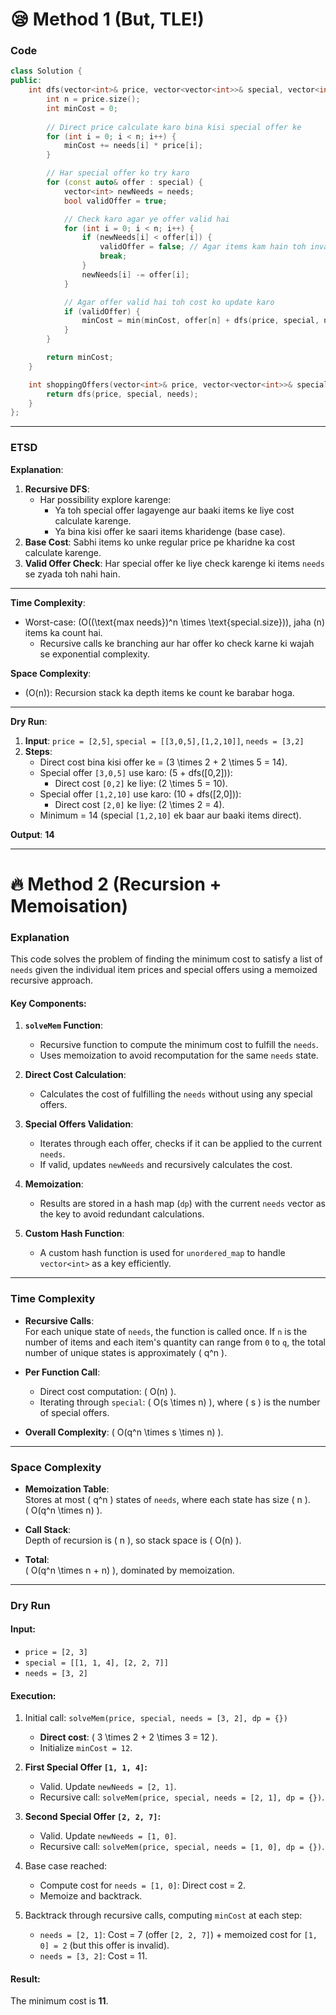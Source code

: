# 😪 Method 1 (But, TLE!) 
### Code

```cpp
class Solution {
public:
    int dfs(vector<int>& price, vector<vector<int>>& special, vector<int>& needs) {
        int n = price.size();
        int minCost = 0;
        
        // Direct price calculate karo bina kisi special offer ke
        for (int i = 0; i < n; i++) {
            minCost += needs[i] * price[i];
        }

        // Har special offer ko try karo
        for (const auto& offer : special) {
            vector<int> newNeeds = needs;
            bool validOffer = true;

            // Check karo agar ye offer valid hai
            for (int i = 0; i < n; i++) {
                if (newNeeds[i] < offer[i]) {
                    validOffer = false; // Agar items kam hain toh invalid offer
                    break;
                }
                newNeeds[i] -= offer[i];
            }

            // Agar offer valid hai toh cost ko update karo
            if (validOffer) {
                minCost = min(minCost, offer[n] + dfs(price, special, newNeeds));
            }
        }

        return minCost;
    }

    int shoppingOffers(vector<int>& price, vector<vector<int>>& special, vector<int>& needs) {
        return dfs(price, special, needs);
    }
};
```

---

### **ETSD**

**Explanation**:
1. **Recursive DFS**:
   - Har possibility explore karenge:
     - Ya toh special offer lagayenge aur baaki items ke liye cost calculate karenge.
     - Ya bina kisi offer ke saari items kharidenge (base case).
2. **Base Cost**: Sabhi items ko unke regular price pe kharidne ka cost calculate karenge.
3. **Valid Offer Check**: Har special offer ke liye check karenge ki items `needs` se zyada toh nahi hain.

---

**Time Complexity**:
- Worst-case: \(O((\text{max needs})^n \times \text{special.size})\), jaha \(n\) items ka count hai.
  - Recursive calls ke branching aur har offer ko check karne ki wajah se exponential complexity.

**Space Complexity**:
- \(O(n)\): Recursion stack ka depth items ke count ke barabar hoga.

---

**Dry Run**:
1. **Input**: `price = [2,5]`, `special = [[3,0,5],[1,2,10]]`, `needs = [3,2]`
2. **Steps**:
   - Direct cost bina kisi offer ke = \(3 \times 2 + 2 \times 5 = 14\).
   - Special offer `[3,0,5]` use karo: \(5 + dfs([0,2])\):
     - Direct cost `[0,2]` ke liye: \(2 \times 5 = 10\).
   - Special offer `[1,2,10]` use karo: \(10 + dfs([2,0])\):
     - Direct cost `[2,0]` ke liye: \(2 \times 2 = 4\).
   - Minimum = 14 (special `[1,2,10]` ek baar aur baaki items direct).

**Output**: **14**



---

# 🔥 Method 2 (Recursion + Memoisation)
### Explanation
This code solves the problem of finding the minimum cost to satisfy a list of `needs` given the individual item prices and special offers using a memoized recursive approach. 

#### Key Components:
1. **`solveMem` Function**:
   - Recursive function to compute the minimum cost to fulfill the `needs`.
   - Uses memoization to avoid recomputation for the same `needs` state.

2. **Direct Cost Calculation**:
   - Calculates the cost of fulfilling the `needs` without using any special offers.

3. **Special Offers Validation**:
   - Iterates through each offer, checks if it can be applied to the current `needs`.
   - If valid, updates `newNeeds` and recursively calculates the cost.

4. **Memoization**:
   - Results are stored in a hash map (`dp`) with the current `needs` vector as the key to avoid redundant calculations.

5. **Custom Hash Function**:
   - A custom hash function is used for `unordered_map` to handle `vector<int>` as a key efficiently.

---

### Time Complexity
- **Recursive Calls**:  
  For each unique state of `needs`, the function is called once. If `n` is the number of items and each item's quantity can range from `0` to `q`, the total number of unique states is approximately \( q^n \).
  
- **Per Function Call**:
  - Direct cost computation: \( O(n) \).
  - Iterating through `special`: \( O(s \times n) \), where \( s \) is the number of special offers.
  
- **Overall Complexity**:
  \( O(q^n \times s \times n) \).

---

### Space Complexity
- **Memoization Table**:  
  Stores at most \( q^n \) states of `needs`, where each state has size \( n \).  
  \( O(q^n \times n) \).

- **Call Stack**:  
  Depth of recursion is \( n \), so stack space is \( O(n) \).

- **Total**:  
  \( O(q^n \times n + n) \), dominated by memoization.

---

### Dry Run
#### Input:
- `price = [2, 3]`  
- `special = [[1, 1, 4], [2, 2, 7]]`  
- `needs = [3, 2]`

#### Execution:
1. Initial call: `solveMem(price, special, needs = [3, 2], dp = {})`
   - **Direct cost**: \( 3 \times 2 + 2 \times 3 = 12 \).  
   - Initialize `minCost = 12`.

2. **First Special Offer `[1, 1, 4]`:**
   - Valid. Update `newNeeds = [2, 1]`.
   - Recursive call: `solveMem(price, special, needs = [2, 1], dp = {})`.

3. **Second Special Offer `[2, 2, 7]`:**
   - Valid. Update `newNeeds = [1, 0]`.
   - Recursive call: `solveMem(price, special, needs = [1, 0], dp = {})`.

4. Base case reached:
   - Compute cost for `needs = [1, 0]`: Direct cost = 2.  
   - Memoize and backtrack.

5. Backtrack through recursive calls, computing `minCost` at each step:
   - `needs = [2, 1]`: Cost = 7 (offer `[2, 2, 7]`) + memoized cost for `[1, 0] = 2` (but this offer is invalid).
   - `needs = [3, 2]`: Cost = 11.

#### Result:
The minimum cost is **11**.
